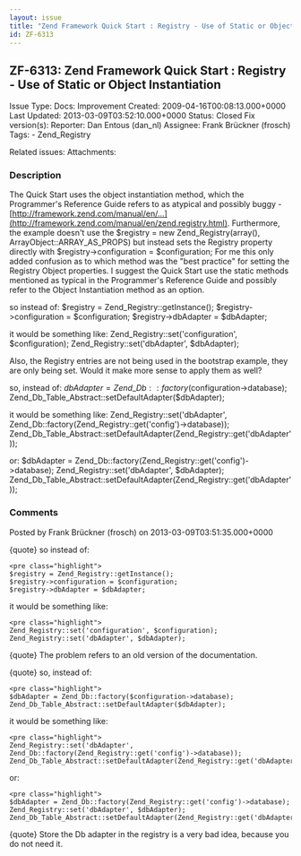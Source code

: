 ```yaml
---
layout: issue
title: "Zend Framework Quick Start : Registry - Use of Static or Object Instantiation"
id: ZF-6313
---
```


ZF-6313: Zend Framework Quick Start : Registry - Use of Static or Object Instantiation
--------------------------------------------------------------------------------------

 Issue Type: Docs: Improvement Created: 2009-04-16T00:08:13.000+0000 Last Updated: 2013-03-09T03:52:10.000+0000 Status: Closed Fix version(s): 
 Reporter:  Dan Entous (dan\_nl)  Assignee:  Frank Brückner (frosch)  Tags: - Zend\_Registry
 
 Related issues: 
 Attachments: 
### Description

The Quick Start uses the object instantiation method, which the Programmer's Reference Guide refers to as atypical and possibly buggy - [http://framework.zend.com/manual/en/…](http://framework.zend.com/manual/en/zend.registry.html). Furthermore, the example doesn't use the $registry = new Zend\_Registry(array(), ArrayObject::ARRAY\_AS\_PROPS) but instead sets the Registry property directly with $registry->configuration = $configuration; For me this only added confusion as to which method was the "best practice" for setting the Registry Object properties. I suggest the Quick Start use the static methods mentioned as typical in the Programmer's Reference Guide and possibly refer to the Object Instantiation method as an option.

so instead of: $registry = Zend\_Registry::getInstance(); $registry->configuration = $configuration; $registry->dbAdapter = $dbAdapter;

it would be something like: Zend\_Registry::set('configuration', $configuration); Zend\_Registry::set('dbAdapter', $dbAdapter);

Also, the Registry entries are not being used in the bootstrap example, they are only being set. Would it make more sense to apply them as well?

so, instead of: $dbAdapter = Zend\_Db::factory($configuration->database); Zend\_Db\_Table\_Abstract::setDefaultAdapter($dbAdapter);

it would be something like: Zend\_Registry::set('dbAdapter', Zend\_Db::factory(Zend\_Registry::get('config')->database)); Zend\_Db\_Table\_Abstract::setDefaultAdapter(Zend\_Registry::get('dbAdapter'));

or: $dbAdapter = Zend\_Db::factory(Zend\_Registry::get('config')->database); Zend\_Registry::set('dbAdapter', $dbAdapter); Zend\_Db\_Table\_Abstract::setDefaultAdapter(Zend\_Registry::get('dbAdapter'));

 

 

### Comments

Posted by Frank Brückner (frosch) on 2013-03-09T03:51:35.000+0000

{quote} so instead of:

 
    <pre class="highlight">
    $registry = Zend_Registry::getInstance();
    $registry->configuration = $configuration;
    $registry->dbAdapter = $dbAdapter;


it would be something like:

 
    <pre class="highlight">
    Zend_Registry::set('configuration', $configuration);
    Zend_Registry::set('dbAdapter', $dbAdapter);


{quote} The problem refers to an old version of the documentation.

{quote} so, instead of:

 
    <pre class="highlight">
    $dbAdapter = Zend_Db::factory($configuration->database);
    Zend_Db_Table_Abstract::setDefaultAdapter($dbAdapter);


it would be something like:

 
    <pre class="highlight">
    Zend_Registry::set('dbAdapter', Zend_Db::factory(Zend_Registry::get('config')->database));
    Zend_Db_Table_Abstract::setDefaultAdapter(Zend_Registry::get('dbAdapter'));


or:

 
    <pre class="highlight">
    $dbAdapter = Zend_Db::factory(Zend_Registry::get('config')->database);
    Zend_Registry::set('dbAdapter', $dbAdapter);
    Zend_Db_Table_Abstract::setDefaultAdapter(Zend_Registry::get('dbAdapter'));


{quote} Store the Db adapter in the registry is a very bad idea, because you do not need it.

 

 